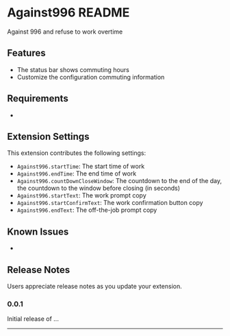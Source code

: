 # Against996 README

Against 996 and refuse to work overtime

## Features

- The status bar shows commuting hours
- Customize the configuration commuting information

## Requirements

-

## Extension Settings

This extension contributes the following settings:

- `Against996.startTime`: The start time of work
- `Against996.endTime`: The end time of work
- `Against996.countDownCloseWindow`: The countdown to the end of the day, the countdown to the window before closing (in seconds)
- `Against996.startText`: The work prompt copy
- `Against996.startConfirmText`: The work confirmation button copy
- `Against996.endText`: The off-the-job prompt copy

## Known Issues

-

## Release Notes

Users appreciate release notes as you update your extension.

### 0.0.1

Initial release of ...

---
